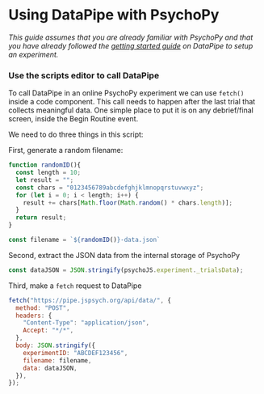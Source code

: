 # Using DataPipe with PsychoPy

*This guide assumes that you are already familiar with PsychoPy and that you have already followed the [getting started guide](https://pipe.jspsych.org/getting-started) on DataPipe to setup an experiment.*

### Use the scripts editor to call DataPipe

To call DataPipe in an online PsychoPy experiment we can use `fetch()` inside a code component. This call needs to happen after the last trial that collects meaningful data. 
One simple place to put it is on any debrief/final screen, inside the Begin Routine event.

We need to do three things in this script:

First, generate a random filename:

```js
function randomID(){
  const length = 10;
  let result = "";
  const chars = "0123456789abcdefghjklmnopqrstuvwxyz";
  for (let i = 0; i < length; i++) {
    result += chars[Math.floor(Math.random() * chars.length)];
  }
  return result;
}

const filename = `${randomID()}-data.json`
```

Second, extract the JSON data from the internal storage of PsychoPy

```js
const dataJSON = JSON.stringify(psychoJS.experiment._trialsData);
```

Third, make a `fetch` request to DataPipe

```js
fetch("https://pipe.jspsych.org/api/data/", {
  method: "POST",
  headers: {
    "Content-Type": "application/json",
    Accept: "*/*",
  },
  body: JSON.stringify({
    experimentID: "ABCDEF123456",
    filename: filename,
    data: dataJSON,
  }),
});
```
